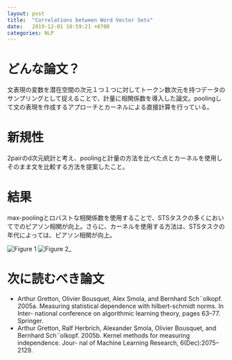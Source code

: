 ```yaml
---
layout: post
title:  "Correlations between Word Vector Sets"
date:   2019-12-01 10:59:21 +0700
categories: NLP
---
```

# どんな論文？
文表現の変数を潜在空間の次元１つ１つに対してトークン数次元を持つデータのサンプリングとして捉えることで、計量に相関係数を導入した論文。poolingして文の表現を作成するアプローチとカーネルによる直接計算を行っている。

# 新規性
2pairのd次元統計と考え、poolingと計量の方法を比べた点とカーネルを使用しそのまま文を比較する方法を提案したこと。


# 結果
max-poolingとロバストな相関係数を使用することで、STSタスクの多くにおいてでのピアソン相関が向上。さらに、カーネルを使用する方法は、STSタスクの年代によっては、ピアソン相関が向上。

![Figure 1](/assets/nlp/Correlations_between_Word_Vector_Sets/fig1.png)
![Figure 2](/assets/nlp/Correlations_between_Word_Vector_Sets/fig2.png)_



# 次に読むべき論文
- Arthur Gretton, Olivier Bousquet, Alex Smola, and Bernhard Sch¨olkopf. 2005a. Measuring statistical dependence with hilbert-schmidt norms. In Inter- national conference on algorithmic learning theory, pages 63–77. Springer.
- Arthur Gretton, Ralf Herbrich, Alexander Smola, Olivier Bousquet, and Bernhard Sch¨olkopf. 2005b. Kernel methods for measuring independence. Jour- nal of Machine Learning Research, 6(Dec):2075– 2129.
